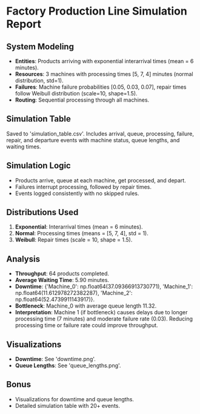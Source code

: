 
# Factory Production Line Simulation Report

## System Modeling
- **Entities**: Products arriving with exponential interarrival times (mean = 6 minutes).
- **Resources**: 3 machines with processing times [5, 7, 4] minutes (normal distribution, std=1).
- **Failures**: Machine failure probabilities [0.05, 0.03, 0.07], repair times follow Weibull distribution (scale=10, shape=1.5).
- **Routing**: Sequential processing through all machines.

## Simulation Table
Saved to 'simulation_table.csv'. Includes arrival, queue, processing, failure, repair, and departure events with machine status, queue lengths, and waiting times.

## Simulation Logic
- Products arrive, queue at each machine, get processed, and depart.
- Failures interrupt processing, followed by repair times.
- Events logged consistently with no skipped rules.

## Distributions Used
1. **Exponential**: Interarrival times (mean = 6 minutes).
2. **Normal**: Processing times (means = [5, 7, 4], std = 1).
3. **Weibull**: Repair times (scale = 10, shape = 1.5).

## Analysis
- **Throughput**: 64 products completed.
- **Average Waiting Time**: 5.90 minutes.
- **Downtime**: {'Machine_0': np.float64(37.09366913730771), 'Machine_1': np.float64(11.612978272382287), 'Machine_2': np.float64(52.4739911143917)}.
- **Bottleneck**: Machine_0 with average queue length 11.32.
- **Interpretation**: Machine 1 (if bottleneck) causes delays due to longer processing time (7 minutes) and moderate failure rate (0.03). Reducing processing time or failure rate could improve throughput.

## Visualizations
- **Downtime**: See 'downtime.png'.
- **Queue Lengths**: See 'queue_lengths.png'.

## Bonus
- Visualizations for downtime and queue lengths.
- Detailed simulation table with 20+ events.
